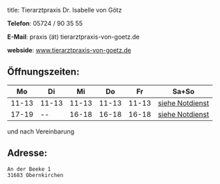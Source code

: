 title: Tierarztpraxis Dr. Isabelle von Götz

**Telefon**:   05724 / 90 35 55

**E-Mail**: praxis (ät) tierarztpraxis-von-goetz.de

**webside**: www.tierarztpraxis-von-goetz.de


Öffnungszeiten:
---------------

|  Mo   |  Di   |  Mi   |  Do   |  Fr   |           Sa+So                      |
| ----- | ----- | ----- | ----- | ----- | ------------------------------------ |
| 11-13 | 11-13 | 11-13 | 11-13 | 11-13 | [siehe Notdienst](../notdienst.html) |
| 17-19 |  --   | 16-18 | 16-18 | 16-18 | [siehe Notdienst](../notdienst.html) |

und nach Vereinbarung

Adresse:
---------

    An der Beeke 1
    31683 Obernkirchen

